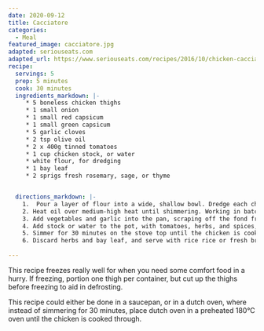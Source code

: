 ```yaml
---
date: 2020-09-12
title: Cacciatore
categories:
  - Meal
featured_image: cacciatore.jpg
adapted: seriouseats.com
adapted_url: https://www.seriouseats.com/recipes/2016/10/chicken-cacciatore-mushrooms-recipe.html
recipe:
  servings: 5
  prep: 5 minutes
  cook: 30 minutes
  ingredients_markdown: |-
     * 5 boneless chicken thighs
     * 1 small onion
     * 1 small red capsicum
     * 1 small green capsicum
     * 5 garlic cloves
     * 2 tsp olive oil
     * 2 x 400g tinned tomatoes
     * 1 cup chicken stock, or water
     * white flour, for dredging
     * 1 bay leaf
     * 2 sprigs fresh rosemary, sage, or thyme


  directions_markdown: |-
    1.  Pour a layer of flour into a wide, shallow bowl. Dredge each chicken piece in flour and tap off excess.
    2. Heat oil over medium-high heat until shimmering. Working in batches, add chicken and cook, turning occasionally, until browned all over, about 4 minutes per side. Transfer chicken to a platter as it finishes cooking and set aside.
    3. Add vegetables and garlic into the pan, scraping off the fond from the bottom of the pan, and sauté for a few minutes.
    4. Add stock or water to the pot, with tomatoes, herbs, and spices, and bring to a simmer.
    5. Simmer for 30 minutes on the stove top until the chicken is cooked through and the sauce is thickened. 
    6. Discard herbs and bay leaf, and serve with rice rice or fresh bread. 
    
---
```


This recipe freezes really well for when you need some comfort food in a hurry. If freezing, portion one thigh per container, but cut up the thighs before freezing to aid in defrosting. 

This recipe could either be done in a saucepan, or in a dutch oven, where instead of simmering for 30 minutes, place dutch oven in a preheated 180°C oven until the chicken is cooked through. 